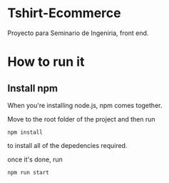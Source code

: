 # Tshirt-Ecommerce



Proyecto para Seminario de Ingeniria, front end.



# How to run it

## Install npm

When you're installing node.js, npm comes together.



Move to the root folder of the project and then run

`npm install`



to install all of the depedencies required.



once it's done, run

`npm run start`

